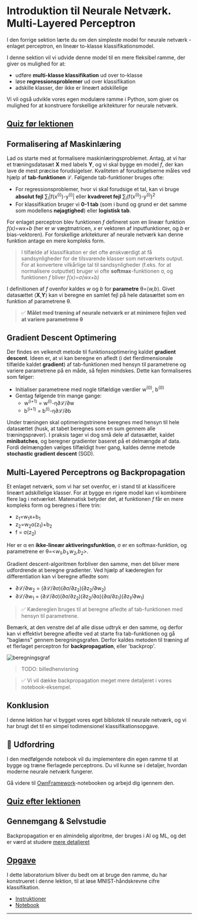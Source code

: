 <!--
CO_OP_TRANSLATOR_METADATA:
{
  "original_hash": "789d6c3fb6fc7948a470b33078a5983a",
  "translation_date": "2025-09-23T09:33:13+00:00",
  "source_file": "lessons/3-NeuralNetworks/04-OwnFramework/README.md",
  "language_code": "da"
}
-->
# Introduktion til Neurale Netværk. Multi-Layered Perceptron

I den forrige sektion lærte du om den simpleste model for neurale netværk - enlaget perceptron, en lineær to-klasse klassifikationsmodel.

I denne sektion vil vi udvide denne model til en mere fleksibel ramme, der giver os mulighed for at:

* udføre **multi-klasse klassifikation** ud over to-klasse
* løse **regressionsproblemer** ud over klassifikation
* adskille klasser, der ikke er lineært adskillelige

Vi vil også udvikle vores egen modulære ramme i Python, som giver os mulighed for at konstruere forskellige arkitekturer for neurale netværk.

## [Quiz før lektionen](https://ff-quizzes.netlify.app/en/ai/quiz/7)

## Formalisering af Maskinlæring

Lad os starte med at formalisere maskinlæringsproblemet. Antag, at vi har et træningsdatasæt **X** med labels **Y**, og vi skal bygge en model *f*, der kan lave de mest præcise forudsigelser. Kvaliteten af forudsigelserne måles ved hjælp af **tab-funktionen** &lagran;. Følgende tab-funktioner bruges ofte:

* For regressionsproblemer, hvor vi skal forudsige et tal, kan vi bruge **absolut fejl** &sum;<sub>i</sub>|f(x<sup>(i)</sup>)-y<sup>(i)</sup>| eller **kvadreret fejl** &sum;<sub>i</sub>(f(x<sup>(i)</sup>)-y<sup>(i)</sup>)<sup>2</sup>
* For klassifikation bruger vi **0-1 tab** (som i bund og grund er det samme som modellens **nøjagtighed**) eller **logistisk tab**.

For enlaget perceptron blev funktionen *f* defineret som en lineær funktion *f(x)=wx+b* (her er *w* vægtmatricen, *x* er vektoren af inputfunktioner, og *b* er bias-vektoren). For forskellige arkitekturer af neurale netværk kan denne funktion antage en mere kompleks form.

> I tilfælde af klassifikation er det ofte ønskværdigt at få sandsynligheder for de tilsvarende klasser som netværkets output. For at konvertere vilkårlige tal til sandsynligheder (f.eks. for at normalisere outputtet) bruger vi ofte **softmax**-funktionen &sigma;, og funktionen *f* bliver *f(x)=&sigma;(wx+b)*

I definitionen af *f* ovenfor kaldes *w* og *b* for **parametre** &theta;=⟨*w,b*⟩. Givet datasættet ⟨**X**,**Y**⟩ kan vi beregne en samlet fejl på hele datasættet som en funktion af parametrene &theta;.

> ✅ **Målet med træning af neurale netværk er at minimere fejlen ved at variere parametrene &theta;**

## Gradient Descent Optimering

Der findes en velkendt metode til funktionsoptimering kaldet **gradient descent**. Ideen er, at vi kan beregne en afledt (i det flerdimensionale tilfælde kaldet **gradient**) af tab-funktionen med hensyn til parametrene og variere parametrene på en måde, så fejlen mindskes. Dette kan formaliseres som følger:

* Initialiser parametrene med nogle tilfældige værdier w<sup>(0)</sup>, b<sup>(0)</sup>
* Gentag følgende trin mange gange:
    - w<sup>(i+1)</sup> = w<sup>(i)</sup>-&eta;&part;&lagran;/&part;w
    - b<sup>(i+1)</sup> = b<sup>(i)</sup>-&eta;&part;&lagran;/&part;b

Under træningen skal optimeringstrinene beregnes med hensyn til hele datasættet (husk, at tabet beregnes som en sum gennem alle træningsprøver). I praksis tager vi dog små dele af datasættet, kaldet **minibatches**, og beregner gradienter baseret på et delmængde af data. Fordi delmængden vælges tilfældigt hver gang, kaldes denne metode **stochastic gradient descent** (SGD).

## Multi-Layered Perceptrons og Backpropagation

Et enlaget netværk, som vi har set ovenfor, er i stand til at klassificere lineært adskillelige klasser. For at bygge en rigere model kan vi kombinere flere lag i netværket. Matematisk betyder det, at funktionen *f* får en mere kompleks form og beregnes i flere trin:
* z<sub>1</sub>=w<sub>1</sub>x+b<sub>1</sub>
* z<sub>2</sub>=w<sub>2</sub>&alpha;(z<sub>1</sub>)+b<sub>2</sub>
* f = &sigma;(z<sub>2</sub>)

Her er &alpha; en **ikke-lineær aktiveringsfunktion**, &sigma; er en softmax-funktion, og parametrene er &theta;=<*w<sub>1</sub>,b<sub>1</sub>,w<sub>2</sub>,b<sub>2</sub>*>.

Gradient descent-algoritmen forbliver den samme, men det bliver mere udfordrende at beregne gradienter. Ved hjælp af kædereglen for differentiation kan vi beregne afledte som:

* &part;&lagran;/&part;w<sub>2</sub> = (&part;&lagran;/&part;&sigma;)(&part;&sigma;/&part;z<sub>2</sub>)(&part;z<sub>2</sub>/&part;w<sub>2</sub>)
* &part;&lagran;/&part;w<sub>1</sub> = (&part;&lagran;/&part;&sigma;)(&part;&sigma;/&part;z<sub>2</sub>)(&part;z<sub>2</sub>/&part;&alpha;)(&part;&alpha;/&part;z<sub>1</sub>)(&part;z<sub>1</sub>/&part;w<sub>1</sub>)

> ✅ Kædereglen bruges til at beregne afledte af tab-funktionen med hensyn til parametrene.

Bemærk, at den venstre del af alle disse udtryk er den samme, og derfor kan vi effektivt beregne afledte ved at starte fra tab-funktionen og gå "baglæns" gennem beregningsgrafen. Derfor kaldes metoden til træning af et flerlaget perceptron for **backpropagation**, eller 'backprop'.

<img alt="beregningsgraf" src="images/ComputeGraphGrad.png"/>

> TODO: billedhenvisning

> ✅ Vi vil dække backpropagation meget mere detaljeret i vores notebook-eksempel.  

## Konklusion

I denne lektion har vi bygget vores eget bibliotek til neurale netværk, og vi har brugt det til en simpel todimensionel klassifikationsopgave.

## 🚀 Udfordring

I den medfølgende notebook vil du implementere din egen ramme til at bygge og træne flerlagede perceptrons. Du vil kunne se i detaljer, hvordan moderne neurale netværk fungerer.

Gå videre til [OwnFramework](OwnFramework.ipynb)-notebooken og arbejd dig igennem den.

## [Quiz efter lektionen](https://ff-quizzes.netlify.app/en/ai/quiz/8)

## Gennemgang & Selvstudie

Backpropagation er en almindelig algoritme, der bruges i AI og ML, og det er værd at studere [mere detaljeret](https://wikipedia.org/wiki/Backpropagation)

## [Opgave](lab/README.md)

I dette laboratorium bliver du bedt om at bruge den ramme, du har konstrueret i denne lektion, til at løse MNIST-håndskrevne cifre klassifikation.

* [Instruktioner](lab/README.md)
* [Notebook](lab/MyFW_MNIST.ipynb)

---

